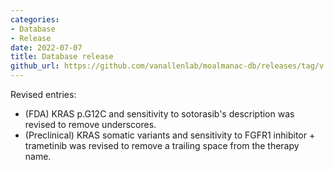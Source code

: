```yaml
---
categories: 
- Database
- Release
date: 2022-07-07
title: Database release
github_url: https://github.com/vanallenlab/moalmanac-db/releases/tag/v.2022-07-07
---
```

Revised entries:
- (FDA) KRAS p.G12C and sensitivity to sotorasib's description was revised to remove underscores.
- (Preclinical) KRAS somatic variants and sensitivity to FGFR1 inhibitor + trametinib was revised to remove a trailing space from the therapy name.